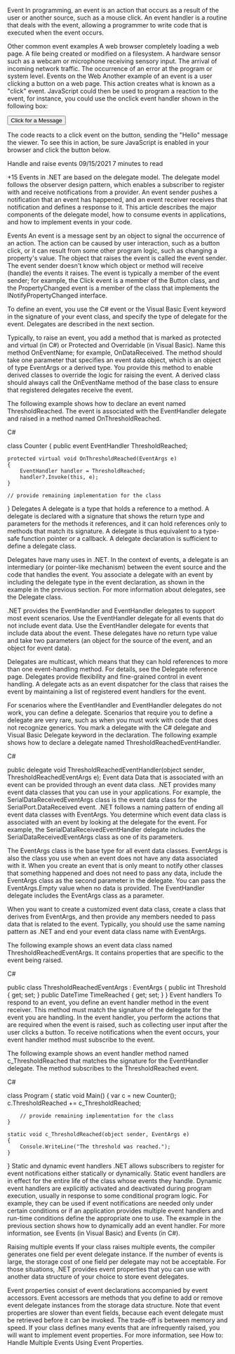 Event
In programming, an event is an action that occurs as a result of the user or another source, such as a mouse click. An event handler is a routine that deals with the event, allowing a programmer to write code that is executed when the event occurs.

Other common event examples
A web browser completely loading a web page.
A file being created or modified on a filesystem.
A hardware sensor such as a webcam or microphone receiving sensory input.
The arrival of incoming network traffic.
The occurrence of an error at the program or system level.
Events on the Web
Another example of an event is a user clicking a button on a web page. This action creates what is known as a "click" event. JavaScript could then be used to program a reaction to the event, for instance, you could use the onclick event handler shown in the following box:

<form action="#" method="post">
<input type="button" value="Click for a Message" onclick="window.alert('Hello!');">
</form>
The code reacts to a click event on the button, sending the "Hello" message the viewer. To see this in action, be sure JavaScript is enabled in your browser and click the button below.



Handle and raise events
09/15/2021
7 minutes to read






+15
Events in .NET are based on the delegate model. The delegate model follows the observer design pattern, which enables a subscriber to register with and receive notifications from a provider. An event sender pushes a notification that an event has happened, and an event receiver receives that notification and defines a response to it. This article describes the major components of the delegate model, how to consume events in applications, and how to implement events in your code.

Events
An event is a message sent by an object to signal the occurrence of an action. The action can be caused by user interaction, such as a button click, or it can result from some other program logic, such as changing a property's value. The object that raises the event is called the event sender. The event sender doesn't know which object or method will receive (handle) the events it raises. The event is typically a member of the event sender; for example, the Click event is a member of the Button class, and the PropertyChanged event is a member of the class that implements the INotifyPropertyChanged interface.

To define an event, you use the C# event or the Visual Basic Event keyword in the signature of your event class, and specify the type of delegate for the event. Delegates are described in the next section.

Typically, to raise an event, you add a method that is marked as protected and virtual (in C#) or Protected and Overridable (in Visual Basic). Name this method OnEventName; for example, OnDataReceived. The method should take one parameter that specifies an event data object, which is an object of type EventArgs or a derived type. You provide this method to enable derived classes to override the logic for raising the event. A derived class should always call the OnEventName method of the base class to ensure that registered delegates receive the event.

The following example shows how to declare an event named ThresholdReached. The event is associated with the EventHandler delegate and raised in a method named OnThresholdReached.

C#


class Counter
{
    public event EventHandler ThresholdReached;

    protected virtual void OnThresholdReached(EventArgs e)
    {
        EventHandler handler = ThresholdReached;
        handler?.Invoke(this, e);
    }

    // provide remaining implementation for the class
}
Delegates
A delegate is a type that holds a reference to a method. A delegate is declared with a signature that shows the return type and parameters for the methods it references, and it can hold references only to methods that match its signature. A delegate is thus equivalent to a type-safe function pointer or a callback. A delegate declaration is sufficient to define a delegate class.

Delegates have many uses in .NET. In the context of events, a delegate is an intermediary (or pointer-like mechanism) between the event source and the code that handles the event. You associate a delegate with an event by including the delegate type in the event declaration, as shown in the example in the previous section. For more information about delegates, see the Delegate class.

.NET provides the EventHandler and EventHandler<TEventArgs> delegates to support most event scenarios. Use the EventHandler delegate for all events that do not include event data. Use the EventHandler<TEventArgs> delegate for events that include data about the event. These delegates have no return type value and take two parameters (an object for the source of the event, and an object for event data).

Delegates are multicast, which means that they can hold references to more than one event-handling method. For details, see the Delegate reference page. Delegates provide flexibility and fine-grained control in event handling. A delegate acts as an event dispatcher for the class that raises the event by maintaining a list of registered event handlers for the event.

For scenarios where the EventHandler and EventHandler<TEventArgs> delegates do not work, you can define a delegate. Scenarios that require you to define a delegate are very rare, such as when you must work with code that does not recognize generics. You mark a delegate with the C# delegate and Visual Basic Delegate keyword in the declaration. The following example shows how to declare a delegate named ThresholdReachedEventHandler.

C#


public delegate void ThresholdReachedEventHandler(object sender, ThresholdReachedEventArgs e);
Event data
Data that is associated with an event can be provided through an event data class. .NET provides many event data classes that you can use in your applications. For example, the SerialDataReceivedEventArgs class is the event data class for the SerialPort.DataReceived event. .NET follows a naming pattern of ending all event data classes with EventArgs. You determine which event data class is associated with an event by looking at the delegate for the event. For example, the SerialDataReceivedEventHandler delegate includes the SerialDataReceivedEventArgs class as one of its parameters.

The EventArgs class is the base type for all event data classes. EventArgs is also the class you use when an event does not have any data associated with it. When you create an event that is only meant to notify other classes that something happened and does not need to pass any data, include the EventArgs class as the second parameter in the delegate. You can pass the EventArgs.Empty value when no data is provided. The EventHandler delegate includes the EventArgs class as a parameter.

When you want to create a customized event data class, create a class that derives from EventArgs, and then provide any members needed to pass data that is related to the event. Typically, you should use the same naming pattern as .NET and end your event data class name with EventArgs.

The following example shows an event data class named ThresholdReachedEventArgs. It contains properties that are specific to the event being raised.

C#


public class ThresholdReachedEventArgs : EventArgs
{
    public int Threshold { get; set; }
    public DateTime TimeReached { get; set; }
}
Event handlers
To respond to an event, you define an event handler method in the event receiver. This method must match the signature of the delegate for the event you are handling. In the event handler, you perform the actions that are required when the event is raised, such as collecting user input after the user clicks a button. To receive notifications when the event occurs, your event handler method must subscribe to the event.

The following example shows an event handler method named c_ThresholdReached that matches the signature for the EventHandler delegate. The method subscribes to the ThresholdReached event.

C#


class Program
{
    static void Main()
    {
        var c = new Counter();
        c.ThresholdReached += c_ThresholdReached;

        // provide remaining implementation for the class
    }

    static void c_ThresholdReached(object sender, EventArgs e)
    {
        Console.WriteLine("The threshold was reached.");
    }
}
Static and dynamic event handlers
.NET allows subscribers to register for event notifications either statically or dynamically. Static event handlers are in effect for the entire life of the class whose events they handle. Dynamic event handlers are explicitly activated and deactivated during program execution, usually in response to some conditional program logic. For example, they can be used if event notifications are needed only under certain conditions or if an application provides multiple event handlers and run-time conditions define the appropriate one to use. The example in the previous section shows how to dynamically add an event handler. For more information, see Events (in Visual Basic) and Events (in C#).

Raising multiple events
If your class raises multiple events, the compiler generates one field per event delegate instance. If the number of events is large, the storage cost of one field per delegate may not be acceptable. For those situations, .NET provides event properties that you can use with another data structure of your choice to store event delegates.

Event properties consist of event declarations accompanied by event accessors. Event accessors are methods that you define to add or remove event delegate instances from the storage data structure. Note that event properties are slower than event fields, because each event delegate must be retrieved before it can be invoked. The trade-off is between memory and speed. If your class defines many events that are infrequently raised, you will want to implement event properties. For more information, see How to: Handle Multiple Events Using Event Properties.